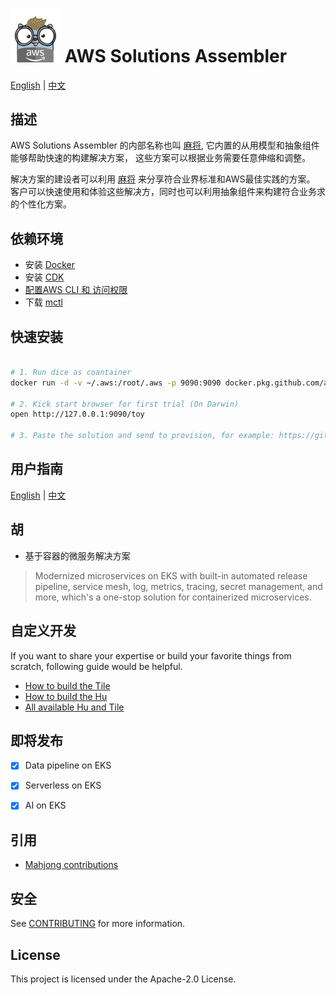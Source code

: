 

# <img src="docs/gopher.png" alt="Builders" width="80"/> AWS Solutions Assembler 

[English](README.md) | [中文](README_zh.md)

## 描述


AWS Solutions Assembler 的内部名称也叫 [麻将](./docs/All-Concept.md), 它内置的从用模型和抽象组件能够帮助快速的构建解决方案， 这些方案可以根据业务需要任意伸缩和调整。

解决方案的建设者可以利用 [麻将](./docs/All-Concept.md) 来分享符合业界标准和AWS最佳实践的方案。 客户可以快速使用和体验这些解决方，同时也可以利用抽象组件来构建符合业务求的个性化方案。


## 依赖环境

- 安装 [Docker](https://docs.docker.com/desktop/#download-and-install)
- 安装 [CDK](https://github.com/aws/aws-cdk)
- [配置AWS CLI 和 访问权限](https://docs.aws.amazon.com/cli/latest/userguide/cli-configure-files.html)
- 下载 [mctl](https://github.com/awslabs/aws-solutions-assembler/releases)

## 快速安装

```bash

# 1. Run dice as coantainer
docker run -d -v ~/.aws:/root/.aws -p 9090:9090 docker.pkg.github.com/awslabs/aws-solutions-assembler/dice:latest

# 2. Kick start browser for first trial (On Darwin)
open http://127.0.0.1:9090/toy

# 3. Paste the solution and send to provision, for example: https://github.com/mahjong-contributions/mahjong-constuct/blob/master/hu/eks-simple/0.1.0/eks-simple.yaml

```

## 用户指南

[English](https://awslabs.github.io/aws-solutions-assembler/en/getting-started/) | [中文](https://wchaws.github.io/aws-solutions-assembler/zh/getting-started/)

## 胡

- 基于容器的微服务解决方案
> Modernized microservices on EKS with built-in automated release pipeline, service mesh, log, metrics, tracing, secret management, and more, which's a one-stop solution for containerized microservices.


## 自定义开发

If you want to share your expertise or build your favorite things from scratch, following guide would be helpful.

- [How to build the Tile](./docs/How-to-Build-Tile.md)
- [How to build the Hu](./docs/How-to-Build-Hu.md) 
- [All available Hu and Tile](./repo/README.md)

## 即将发布

- [X] Data pipeline on EKS
- [X] Serverless on EKS
- [X] AI on EKS


## 引用
- [Mahjong contributions](https://github.com/mahjong-contributions)

## 安全

See [CONTRIBUTING](CONTRIBUTING.md#security-issue-notifications) for more information.

## License

This project is licensed under the Apache-2.0 License.


